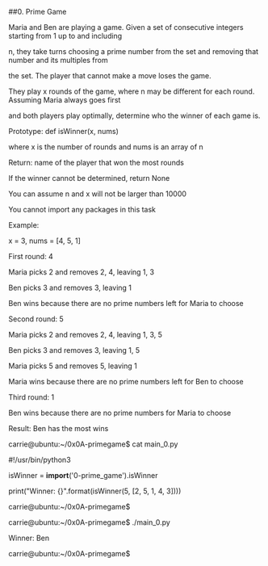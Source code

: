 ##0. Prime Game

Maria and Ben are playing a game. Given a set of consecutive integers starting from 1 up to and including 

n, they take turns choosing a prime number from the set and removing that number and its multiples from 

the set. The player that cannot make a move loses the game.



They play x rounds of the game, where n may be different for each round. Assuming Maria always goes first 

and both players play optimally, determine who the winner of each game is.

Prototype: def isWinner(x, nums)

where x is the number of rounds and nums is an array of n

Return: name of the player that won the most rounds

If the winner cannot be determined, return None

You can assume n and x will not be larger than 10000

You cannot import any packages in this task

Example:



x = 3, nums = [4, 5, 1]

First round: 4




Maria picks 2 and removes 2, 4, leaving 1, 3

Ben picks 3 and removes 3, leaving 1

Ben wins because there are no prime numbers left for Maria to choose

Second round: 5



Maria picks 2 and removes 2, 4, leaving 1, 3, 5

Ben picks 3 and removes 3, leaving 1, 5

Maria picks 5 and removes 5, leaving 1

Maria wins because there are no prime numbers left for Ben to choose

Third round: 1



Ben wins because there are no prime numbers for Maria to choose


Result: Ben has the most wins



carrie@ubuntu:~/0x0A-primegame$ cat main_0.py

#!/usr/bin/python3



isWinner = __import__('0-prime_game').isWinner





print("Winner: {}".format(isWinner(5, [2, 5, 1, 4, 3])))



carrie@ubuntu:~/0x0A-primegame$



carrie@ubuntu:~/0x0A-primegame$ ./main_0.py



Winner: Ben



carrie@ubuntu:~/0x0A-primegame$





